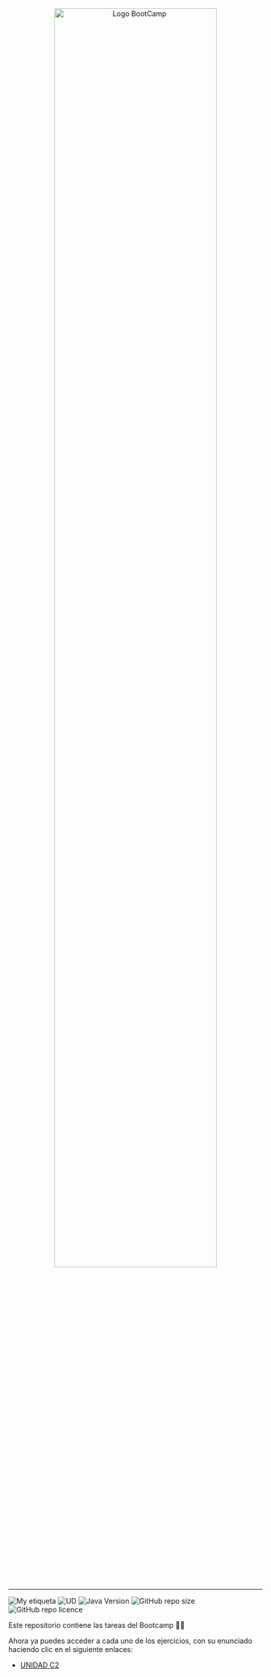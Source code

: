 <div align="center"><img width="80%"  src="https://github.com/TECHMA-Bootcamp-FullStack-Java-Angular/dmb-tsys-java-2909-ta03a/blob/main/utils/BootCamp-reduced.gif?raw=true"  alt="Logo BootCamp" /></div>
<hr>

![My etiqueta](https://img.shields.io/badge/David%20Maza-DiveCode%F0%9F%90%99-blue) ![UD](https://img.shields.io/badge/TA-04-orange)  ![Java Version](https://img.shields.io/badge/java-v8-red) ![GitHub repo size](https://img.shields.io/github/repo-size/TECHMA-Bootcamp-FullStack-Java-Angular/dmb-tsys-java-0210-ta04) ![GitHub repo licence](https://img.shields.io/github/license/TECHMA-Bootcamp-FullStack-Java-Angular/dmb-tsys-java-0210-ta04) 

 Este repositorio contiene las tareas del Bootcamp 👨‍💻


Ahora ya puedes acceder a cada uno de los ejercicios, con su enunciado haciendo clic en el siguiente enlaces:

- [UNIDAD C2](https://github.com/TECHMA-Bootcamp-FullStack-Java-Angular/dmb-tsys-java-0210-ta04)

